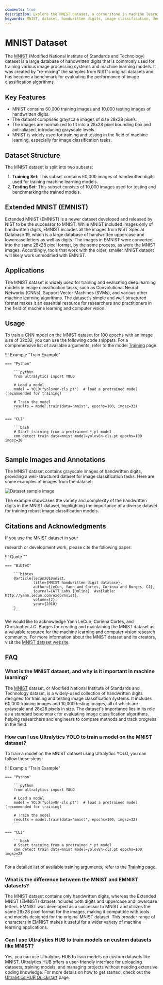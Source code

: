 ```yaml
---
comments: true
description: Explore the MNIST dataset, a cornerstone in machine learning for handwritten digit recognition. Learn about its structure, features, and applications.
keywords: MNIST, dataset, handwritten digits, image classification, deep learning, machine learning, training set, testing set, NIST
---
```


# MNIST Dataset

The [MNIST](http://yann.lecun.com/exdb/mnist/) (Modified National Institute of Standards and Technology) dataset is a large database of handwritten digits that is commonly used for training various image processing systems and machine learning models. It was created by "re-mixing" the samples from NIST's original datasets and has become a benchmark for evaluating the performance of image classification algorithms.

## Key Features

- MNIST contains 60,000 training images and 10,000 testing images of handwritten digits.
- The dataset comprises grayscale images of size 28x28 pixels.
- The images are normalized to fit into a 28x28 pixel bounding box and anti-aliased, introducing grayscale levels.
- MNIST is widely used for training and testing in the field of machine learning, especially for image classification tasks.

## Dataset Structure

The MNIST dataset is split into two subsets:

1. **Training Set**: This subset contains 60,000 images of handwritten digits used for training machine learning models.
2. **Testing Set**: This subset consists of 10,000 images used for testing and benchmarking the trained models.

## Extended MNIST (EMNIST)

Extended MNIST (EMNIST) is a newer dataset developed and released by NIST to be the successor to MNIST. While MNIST included images only of handwritten digits, EMNIST includes all the images from NIST Special Database 19, which is a large database of handwritten uppercase and lowercase letters as well as digits. The images in EMNIST were converted into the same 28x28 pixel format, by the same process, as were the MNIST images. Accordingly, tools that work with the older, smaller MNIST dataset will likely work unmodified with EMNIST.

## Applications

The MNIST dataset is widely used for training and evaluating deep learning models in image classification tasks, such as Convolutional Neural Networks (CNNs), Support Vector Machines (SVMs), and various other machine learning algorithms. The dataset's simple and well-structured format makes it an essential resource for researchers and practitioners in the field of machine learning and computer vision.

## Usage

To train a CNN model on the MNIST dataset for 100 epochs with an image size of 32x32, you can use the following code snippets. For a comprehensive list of available arguments, refer to the model [Training](../../modes/train.md) page.

!!! Example "Train Example"

    === "Python"

        ```python
        from ultralytics import YOLO

        # Load a model
        model = YOLO("yolov8n-cls.pt")  # load a pretrained model (recommended for training)

        # Train the model
        results = model.train(data="mnist", epochs=100, imgsz=32)
        ```

    === "CLI"

        ```bash
        # Start training from a pretrained *.pt model
        cnn detect train data=mnist model=yolov8n-cls.pt epochs=100 imgsz=28
        ```

## Sample Images and Annotations

The MNIST dataset contains grayscale images of handwritten digits, providing a well-structured dataset for image classification tasks. Here are some examples of images from the dataset:

![Dataset sample image](https://upload.wikimedia.org/wikipedia/commons/2/27/MnistExamples.png)

The example showcases the variety and complexity of the handwritten digits in the MNIST dataset, highlighting the importance of a diverse dataset for training robust image classification models.

## Citations and Acknowledgments

If you use the MNIST dataset in your

research or development work, please cite the following paper:

!!! Quote ""

    === "BibTeX"

        ```bibtex
        @article{lecun2010mnist,
                 title={MNIST handwritten digit database},
                 author={LeCun, Yann and Cortes, Corinna and Burges, CJ},
                 journal={ATT Labs [Online]. Available: http://yann.lecun.com/exdb/mnist},
                 volume={2},
                 year={2010}
        }
        ```

We would like to acknowledge Yann LeCun, Corinna Cortes, and Christopher J.C. Burges for creating and maintaining the MNIST dataset as a valuable resource for the machine learning and computer vision research community. For more information about the MNIST dataset and its creators, visit the [MNIST dataset website](http://yann.lecun.com/exdb/mnist/).

## FAQ

### What is the MNIST dataset, and why is it important in machine learning?

The [MNIST](http://yann.lecun.com/exdb/mnist/) dataset, or Modified National Institute of Standards and Technology dataset, is a widely-used collection of handwritten digits designed for training and testing image classification systems. It includes 60,000 training images and 10,000 testing images, all of which are grayscale and 28x28 pixels in size. The dataset's importance lies in its role as a standard benchmark for evaluating image classification algorithms, helping researchers and engineers to compare methods and track progress in the field.

### How can I use Ultralytics YOLO to train a model on the MNIST dataset?

To train a model on the MNIST dataset using Ultralytics YOLO, you can follow these steps:

!!! Example "Train Example"

    === "Python"
    
        ```python
        from ultralytics import YOLO

        # Load a model
        model = YOLO("yolov8n-cls.pt")  # load a pretrained model (recommended for training)

        # Train the model
        results = model.train(data="mnist", epochs=100, imgsz=32)
        ```

    === "CLI"
    
        ```bash
        # Start training from a pretrained *.pt model
        cnn detect train data=mnist model=yolov8n-cls.pt epochs=100 imgsz=28
        ```

For a detailed list of available training arguments, refer to the [Training](../../modes/train.md) page.

### What is the difference between the MNIST and EMNIST datasets?

The MNIST dataset contains only handwritten digits, whereas the Extended MNIST (EMNIST) dataset includes both digits and uppercase and lowercase letters. EMNIST was developed as a successor to MNIST and utilizes the same 28x28 pixel format for the images, making it compatible with tools and models designed for the original MNIST dataset. This broader range of characters in EMNIST makes it useful for a wider variety of machine learning applications.

### Can I use Ultralytics HUB to train models on custom datasets like MNIST?

Yes, you can use Ultralytics HUB to train models on custom datasets like MNIST. Ultralytics HUB offers a user-friendly interface for uploading datasets, training models, and managing projects without needing extensive coding knowledge. For more details on how to get started, check out the [Ultralytics HUB Quickstart](https://docs.ultralytics.com/hub/quickstart/) page.
